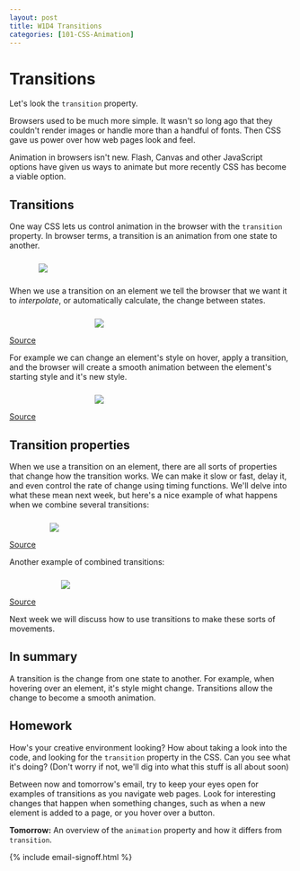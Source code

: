 ```yaml
---
layout: post
title: W1D4 Transitions
categories: [101-CSS-Animation]
---
```


# Transitions

Let's look the `transition` property.

Browsers used to be much more simple. It wasn't so long ago that they couldn't render images or handle more than a handful of fonts. Then CSS gave us power over how web pages look and feel.

Animation in browsers isn't new. Flash, Canvas and other JavaScript options have given us ways to animate but more recently CSS has become a viable option.

## Transitions

One way CSS lets us control animation in the browser with the `transition` property. In browser terms, a transition is an animation from one state to another.


<img src="http://s3.amazonaws.com/course-images/ab.png" style="max-width: 400px; margin: 24px auto; display: block;">

When we use a transition on an element we tell the browser that we want it to *interpolate*, or automatically calculate, the change between states.

<div class="example">
  <img src="http://s3.amazonaws.com/course-images/ab.gif" style="max-width: 200px; margin: 24px auto 0; display: block;">
  <p class="source"><a href="http://codepen.io/donovanh/pen/RNdxqw">Source</a></p>
</div>

For example we can change an element's style on hover, apply a transition, and the browser will create a smooth animation between the element's starting style and it's new style.

<div class="example">
  <img src="http://s3.amazonaws.com/course-images/button.gif" style="max-width: 200px; margin: 24px auto 0; display: block;">
  <p class="source"><a href="http://codepen.io/donovanh/pen/MYQdZd">Source</a></p>
</div>

## Transition properties

When we use a transition on an element, there are all sorts of properties that change how the transition works. We can make it slow or fast, delay it, and even control the rate of change using timing functions. We'll delve into what these mean next week, but here's a nice example of what happens when we combine several transitions:

<div class="example">
  <img src="http://s3.amazonaws.com/course-images/winnie.gif" style="max-width: 360px; margin: 24px auto 0; display: block;">
  <p class="source"><a href="http://in-ni.com/">Source</a></p>
</div>

Another example of combined transitions:

<div class="example">
  <img src="http://s3.amazonaws.com/course-images/transitions.gif" style="max-width: 320px; margin: 24px auto 0; display: block;">
  <p class="source"><a href="http://codepen.io/suez/pen/XJGOyL">Source</a></p>
</div>

Next week we will discuss how to use transitions to make these sorts of movements.

## In summary

A transition is the change from one state to another. For example, when hovering over an element, it's style might change. Transitions allow the change to become a smooth animation.

<div class="callout">
  <h2>Homework</h2>

  <p>How's your creative environment looking? How about taking a look into the code, and looking for the <code>transition</code> property in the CSS. Can you see what it's doing? (Don't worry if not, we'll dig into what this stuff is all about soon)</p>

  <p>Between now and tomorrow's email, try to keep your eyes open for examples of transitions as you navigate web pages. Look for interesting changes that happen when something changes, such as when a new element is added to a page, or you hover over a button.</p>
</div>

**Tomorrow:** An overview of the `animation` property and how it differs from `transition`.

{% include email-signoff.html %}
